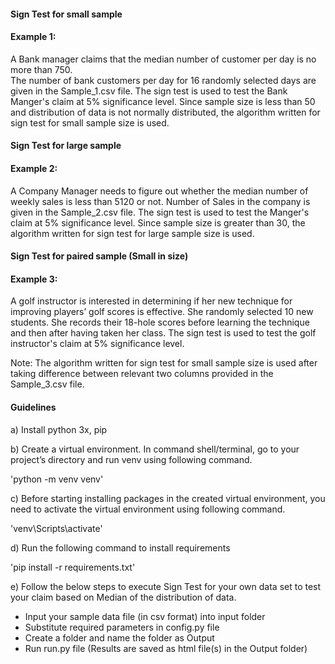 #### Sign Test for small sample  

#### Example 1: 
A Bank manager claims that the median number of customer per day is no more than 750.  
The number of bank customers per day for 16 randomly selected days are given in the Sample_1.csv file.
The sign test is used to test the Bank Manger's claim at 5% significance level. 
Since sample size is less than 50 and distribution of data is not normally distributed, 
the algorithm written for sign test for small sample size is used.

#### Sign Test for large sample

#### Example 2:  
A Company Manager needs to figure out whether the median number of weekly sales 
is less than 5120 or not. Number of Sales in the company is given in the Sample_2.csv file. 
The sign test is used to test the Manger's claim at 5% significance level.
Since sample size is greater than 30, the algorithm written for sign test for large sample size is used.  

#### Sign Test for paired sample (Small in size)

#### Example 3: 
A golf instructor is interested in determining if her new technique for improving players’ golf scores is effective. She randomly selected 10 new students. 
She records their 18-hole scores before learning the technique and then after having taken her class. 
The sign test is used to test the golf instructor's claim at 5% significance level. 

Note: The algorithm written for sign test for small sample size is used after taking difference between relevant two 
columns provided in the Sample_3.csv file. 


#### Guidelines 
a) Install python 3x, pip

b) Create a virtual environment. 
   In command shell/terminal, go to your project’s directory and run venv using following command.
   
   'python -m venv venv'
   
c) Before starting installing packages in the created virtual environment, you need to 
   activate the virtual environment using following command.

   'venv\Scripts\activate'
   
d) Run the following command to install requirements 
    
   'pip install -r requirements.txt'

e) Follow the below steps to execute Sign Test for your own data set to test your claim based on Median of the distribution of data. 

- Input your sample data file (in csv format) into input folder
- Substitute required parameters in config.py file
- Create a folder and name the folder as Output
- Run run.py file (Results are saved as html file(s) in the Output folder)
